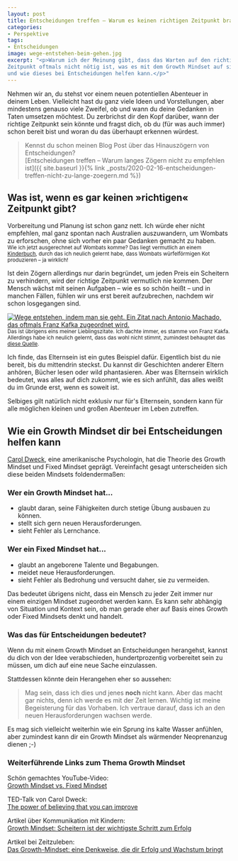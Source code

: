 ```yaml
---
layout: post
title: Entscheidungen treffen – Warum es keinen richtigen Zeitpunkt braucht
categories:
- Perspektive
tags:
- Entscheidungen
image: wege-entstehen-beim-gehen.jpg
excerpt: "<p>Warum ich der Meinung gibt, dass das Warten auf den richtigen
Zeitpunkt oftmals nicht nötig ist, was es mit dem Growth Mindset auf sich hat
und wie dieses bei Entscheidungen helfen kann.</p>"
---
```


Nehmen wir an, du stehst vor einem neuen potentiellen Abenteuer in deinem Leben.
Vielleicht hast du ganz viele Ideen und Vorstellungen, aber mindestens genauso
viele Zweifel, ob und wann du deine Gedanken in Taten umsetzen möchtest. Du
zerbrichst dir den Kopf darüber, wann der richtige Zeitpunkt sein könnte und
fragst dich, ob du (für was auch immer) schon bereit bist und woran du das
überhaupt erkennen würdest.

> Kennst du schon meinen Blog Post über das Hinauszögern von Entscheidungen?<br/>
> [Entscheidungen treffen – Warum langes Zögern nicht zu empfehlen ist]({{ site.baseurl }}{% link _posts/2020-02-16-entscheidungen-treffen-nicht-zu-lange-zoegern.md %})

## Was ist, wenn es gar keinen »richtigen« Zeitpunkt gibt?

Vorbereitung und Planung ist schon ganz nett. Ich würde eher nicht empfehlen,
mal ganz spontan nach Australien auszuwandern, um Wombats zu erforschen, ohne
sich vorher ein paar Gedanken gemacht zu haben.<br/>
<small>Wie ich jetzt ausgerechnet auf Wombats komme? Das liegt vermutlich an
einem [Kinderbuch](https://twitter.com/FrauLyoner/status/1225489575235198976),
durch das ich neulich gelernt habe, dass Wombats würfelförmigen Kot produzieren
– ja wirklich!</small>

Ist dein Zögern allerdings nur darin begründet, um jeden Preis ein Scheitern zu
verhindern, wird der richtige Zeitpunkt vermutlich nie kommen. Der Mensch wächst
mit seinen Aufgaben – wie es so schön heißt – und in manchen Fällen, fühlen wir
uns erst bereit aufzubrechen, nachdem wir schon losgegangen sind.

[![Wege entstehen, indem man sie geht. Ein Zitat nach Antonio Machado, das oftmals Franz Kafka zugeordnet wird.]({{site.baseurl}}/assets/img/posts/wege-entstehen-beim-gehen.jpg)]({{site.baseurl}}/assets/img/posts/wege-entstehen-beim-gehen.jpg)<br/>
<small>Das ist übrigens eins meiner Lieblingszitate. Ich dachte immer, es stamme
von Franz Kakfa. Allerdings habe ich neulich gelernt, dass das wohl nicht
stimmt, zumindest behauptet das [diese Quelle](http://falschzitate.blogspot.com/2018/04/wege-entstehen-dadurch-dass-wir-sie.html).</small>

Ich finde, das Elternsein ist ein gutes Beispiel dafür. Eigentlich bist du nie
bereit, bis du mittendrin steckst. Du kannst dir Geschichten anderer Eltern
anhören, Bücher lesen oder wild phantasieren. Aber was Elternsein wirklich
bedeutet, was alles auf dich zukommt, wie es sich anfühlt, das alles weißt du im
Grunde erst, wenn es soweit ist.

Selbiges gilt natürlich nicht exklusiv nur für's Elternsein, sondern kann für
alle möglichen kleinen und großen Abenteuer im Leben zutreffen.

## Wie ein Growth Mindset dir bei Entscheidungen helfen kann

[Carol Dweck](https://en.wikipedia.org/wiki/Carol_Dweck), eine amerikanische
Psychologin, hat die Theorie des Growth Mindset und Fixed Mindset geprägt.
Vereinfacht gesagt unterscheiden sich diese beiden Mindsets foldendermaßen:

### Wer ein Growth Mindset hat...
* glaubt daran, seine Fähigkeiten durch stetige Übung ausbauen zu können.
* stellt sich gern neuen Herausforderungen.
* sieht Fehler als Lernchance.

### Wer ein Fixed Mindset hat...
* glaubt an angeborene Talente und Begabungen.
* meidet neue Herausforderungen.
* sieht Fehler als Bedrohung und versucht daher, sie zu vermeiden.

Das bedeutet übrigens nicht, dass ein Mensch zu jeder Zeit immer nur einem
einzigen Mindset zugeordnet werden kann. Es kann sehr abhängig von Situation und
Kontext sein, ob man gerade eher auf Basis eines Growth oder Fixed Mindsets
denkt und handelt.

### Was das für Entscheidungen bedeutet?

Wenn du mit einem Growth Mindset an Entscheidungen herangehst, kannst du dich
von der Idee verabschieden, hundertprozentig vorbereitet sein zu müssen, um dich
auf eine neue Sache einzulassen.

Stattdessen könnte dein Herangehen eher so aussehen:
> Mag sein, dass ich dies und jenes **noch** nicht kann. Aber das macht gar
> nichts, denn ich werde es mit der Zeit lernen. Wichtig ist meine Begeisterung
> für das Vorhaben. Ich vertraue darauf, dass ich an den neuen Herausforderungen
> wachsen werde.

Es mag sich vielleicht weiterhin wie ein Sprung ins kalte Wasser anfühlen, aber
zumindest kann dir ein Growth Mindset als wärmender Neoprenanzug dienen ;-)

### Weiterführende Links zum Thema Growth Mindset

Schön gemachtes YouTube-Video:<br/>
[Growth Mindset vs. Fixed Mindset](https://www.youtube.com/watch?v=I79fZFvz9JA)

TED-Talk von Carol Dweck:<br/>
[The power of believing that you can improve](https://www.ted.com/talks/carol_dweck_the_power_of_believing_that_you_can_improve)

Artikel über Kommunikation mit Kindern:<br/>
[Growth Mindset: Scheitern ist der wichtigste Schritt zum Erfolg](https://bildungsthemen.phorms.de/de/top-themen/growth-mindset/growth-mindset-scheitern-ist-der-wichtigste-schritt-zum-erfolg)

Artikel bei Zeitzuleben:<br/>
[Das Growth-Mindset: eine Denkweise, die dir Erfolg und Wachstum bringt](https://zeitzuleben.de/growth-mindset/)
